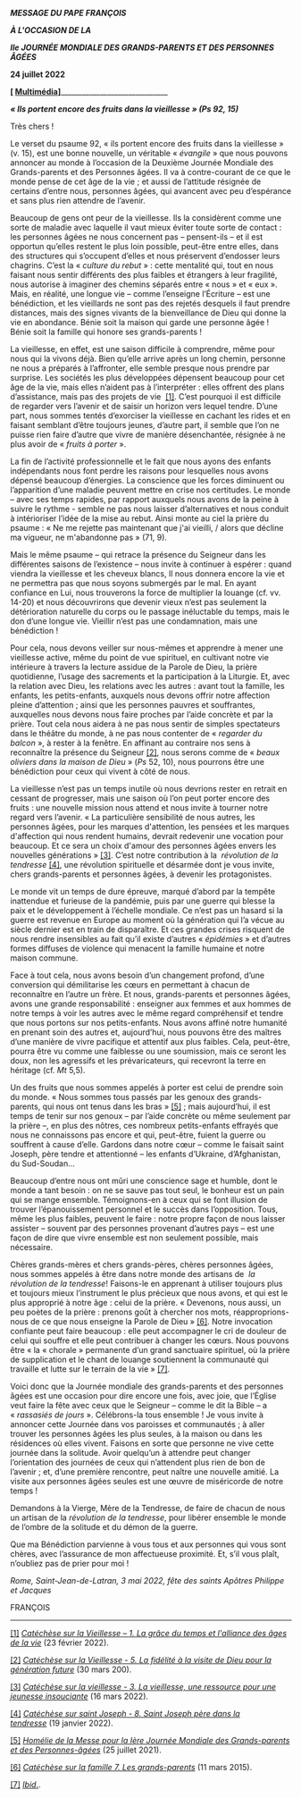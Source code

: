 ***MESSAGE DU PAPE FRANÇOIS***

***À L'OCCASION DE LA***

***IIe JOURNÉE MONDIALE DES GRANDS-PARENTS ET DES PERSONNES ÂGÉES***

**24 juillet 2022**

**[ [Multimédia](http://w2.vatican.va/content/francesco/fr/events/event.dir.html/content/vaticanevents/fr/2022/5/10/messaggio-giornata-nonni.html)]**______________________________

***« Ils portent encore des fruits dans la vieillesse » (Ps 92, 15)***

Très chers !

Le verset du psaume 92, « ils portent encore des fruits dans la vieillesse » (v. 15), est une bonne nouvelle, un véritable « *évangile* » que nous pouvons annoncer au monde à l’occasion de la Deuxième Journée Mondiale des Grands-parents et des Personnes âgées. Il va à contre-courant de ce que le monde pense de cet âge de la vie ; et aussi de l’attitude résignée de certains d’entre nous, personnes âgées, qui avancent avec peu d’espérance et sans plus rien attendre de l’avenir.

Beaucoup de gens ont peur de la vieillesse. Ils la considèrent comme une sorte de maladie avec laquelle il vaut mieux éviter toute sorte de contact : les personnes âgées ne nous concernent pas – pensent-ils – et il est opportun qu’elles restent le plus loin possible, peut-être entre elles, dans des structures qui s’occupent d’elles et nous préservent d’endosser leurs chagrins. C’est la « *culture du rebut* » : cette mentalité qui, tout en nous faisant nous sentir différents des plus faibles et étrangers à leur fragilité, nous autorise à imaginer des chemins séparés entre « nous » et « eux ». Mais, en réalité, une longue vie – comme l’enseigne l’Écriture – est une bénédiction, et les vieillards ne sont pas des rejetés desquels il faut prendre distances, mais des signes vivants de la bienveillance de Dieu qui donne la vie en abondance. Bénie soit la maison qui garde une personne âgée ! Bénie soit la famille qui honore ses grands-parents !

La vieillesse, en effet, est une saison difficile à comprendre, même pour nous qui la vivons déjà. Bien qu’elle arrive après un long chemin, personne ne nous a préparés à l’affronter, elle semble presque nous prendre par surprise. Les sociétés les plus développées dépensent beaucoup pour cet âge de la vie, mais elles n’aident pas à l’interpréter : elles offrent des plans d’assistance, mais pas des projets de vie  [[1]](#_ftn1). C’est pourquoi il est difficile de regarder vers l’avenir et de saisir un horizon vers lequel tendre. D’une part, nous sommes tentés d’exorciser la vieillesse en cachant les rides et en faisant semblant d’être toujours jeunes, d’autre part, il semble que l’on ne puisse rien faire d’autre que vivre de manière désenchantée, résignée à ne plus avoir de « *fruits à porter* ».

La fin de l’activité professionnelle et le fait que nous ayons des enfants indépendants nous font perdre les raisons pour lesquelles nous avons dépensé beaucoup d’énergies. La conscience que les forces diminuent ou l’apparition d’une maladie peuvent mettre en crise nos certitudes. Le monde – avec ses temps rapides, par rapport auxquels nous avons de la peine à suivre le rythme - semble ne pas nous laisser d’alternatives et nous conduit à intérioriser l’idée de la mise au rebut. Ainsi monte au ciel la prière du psaume : « Ne me rejette pas maintenant que j'ai vieilli, / alors que décline ma vigueur, ne m'abandonne pas » (71, 9).

Mais le même psaume – qui retrace la présence du Seigneur dans les différentes saisons de l’existence – nous invite à continuer à espérer : quand viendra la vieillesse et les cheveux blancs, Il nous donnera encore la vie et ne permettra pas que nous soyons submergés par le mal. En ayant confiance en Lui, nous trouverons la force de multiplier la louange (cf. vv. 14-20) et nous découvrirons que devenir vieux n’est pas seulement la détérioration naturelle du corps ou le passage inéluctable du temps, mais le don d’une longue vie. Vieillir n’est pas une condamnation, mais une bénédiction !

Pour cela, nous devons veiller sur nous-mêmes et apprendre à mener une vieillesse active, même du point de vue spirituel, en cultivant notre vie intérieure à travers la lecture assidue de la Parole de Dieu, la prière quotidienne, l’usage des sacrements et la participation à la Liturgie. Et, avec la relation avec Dieu, les relations avec les autres : avant tout la famille, les enfants, les petits-enfants, auxquels nous devons offrir notre affection pleine d’attention ; ainsi que les personnes pauvres et souffrantes, auxquelles nous devons nous faire proches par l’aide concrète et par la prière. Tout cela nous aidera à ne pas nous sentir de simples spectateurs dans le théâtre du monde, à ne pas nous contenter de « *regarder du balcon* », à rester à la fenêtre. En affinant au contraire nos sens à reconnaître la présence du Seigneur [[2]](#_ftn2), nous serons comme de « *beaux oliviers dans la maison de Dieu* » (*Ps* 52, 10), nous pourrons être une bénédiction pour ceux qui vivent à côté de nous.

La vieillesse n’est pas un temps inutile où nous devrions rester en retrait en cessant de progresser, mais une saison où l’on peut porter encore des fruits : une nouvelle mission nous attend et nous invite à tourner notre regard vers l’avenir. « La particulière sensibilité de nous autres, les personnes âgées, pour les marques d'attention, les pensées et les marques d'affection qui nous rendent humains, devrait redevenir une vocation pour beaucoup. Et ce sera un choix d'amour des personnes âgées envers les nouvelles générations » [[3]](#_ftn3). C’est notre contribution à la  *révolution de la tendresse* [[4]](#_ftn4), une révolution spirituelle et désarmée dont je vous invite, chers grands-parents et personnes âgées, à devenir les protagonistes.

Le monde vit un temps de dure épreuve, marqué d’abord par la tempête inattendue et furieuse de la pandémie, puis par une guerre qui blesse la paix et le développement à l’échelle mondiale. Ce n’est pas un hasard si la guerre est revenue en Europe au moment où la génération qui l’a vécue au siècle dernier est en train de disparaître. Et ces grandes crises risquent de nous rendre insensibles au fait qu’il existe d’autres « *épidémies* » et d’autres formes diffuses de violence qui menacent la famille humaine et notre maison commune.

Face à tout cela, nous avons besoin d’un changement profond, d’une conversion qui démilitarise les cœurs en permettant à chacun de reconnaître en l’autre un frère. Et nous, grands-parents et personnes âgées, avons une grande responsabilité : enseigner aux femmes et aux hommes de notre temps à voir les autres avec le même regard compréhensif et tendre que nous portons sur nos petits-enfants. Nous avons affiné notre humanité en prenant soin des autres et, aujourd’hui, nous pouvons être des maîtres d’une manière de vivre pacifique et attentif aux plus faibles. Cela, peut-être, pourra être vu comme une faiblesse ou une soumission, mais ce seront les doux, non les agressifs et les prévaricateurs, qui recevront la terre en héritage (cf. *Mt* 5,5).

Un des fruits que nous sommes appelés à porter est celui de prendre soin du monde. « Nous sommes tous passés par les genoux des grands-parents, qui nous ont tenus dans les bras » [[5]](#_ftn5) ; mais aujourd’hui, il est temps de tenir sur nos genoux – par l’aide concrète ou même seulement par la prière –, en plus des nôtres, ces nombreux petits-enfants effrayés que nous ne connaissons pas encore et qui, peut-être, fuient la guerre ou souffrent à cause d’elle. Gardons dans notre cœur – comme le faisait saint Joseph, père tendre et attentionné – les enfants d’Ukraine, d’Afghanistan, du Sud-Soudan...

Beaucoup d’entre nous ont mûri une conscience sage et humble, dont le monde a tant besoin : on ne se sauve pas tout seul, le bonheur est un pain qui se mange ensemble. Témoignons-en à ceux qui se font illusion de trouver l’épanouissement personnel et le succès dans l’opposition. Tous, même les plus faibles, peuvent le faire : notre propre façon de nous laisser assister – souvent par des personnes provenant d’autres pays – est une façon de dire que vivre ensemble est non seulement possible, mais nécessaire.

Chères grands-mères et chers grands-pères, chères personnes âgées, nous sommes appelés à être dans notre monde des artisans de  *la révolution de la tendresse*! Faisons-le en apprenant à utiliser toujours plus et toujours mieux l’instrument le plus précieux que nous avons, et qui est le plus approprié à notre âge : celui de la prière. « Devenons, nous aussi, un peu poètes de la prière : prenons goût à chercher nos mots, réapproprions-nous de ce que nous enseigne la Parole de Dieu » [[6]](#_ftn6). Notre invocation confiante peut faire beaucoup : elle peut accompagner le cri de douleur de celui qui souffre et elle peut contribuer à changer les cœurs. Nous pouvons être « la « chorale » permanente d’un grand sanctuaire spirituel, où la prière de supplication et le chant de louange soutiennent la communauté qui travaille et lutte sur le terrain de la vie » [[7]](#_ftn7).

Voici donc que la Journée mondiale des grands-parents et des personnes âgées est une occasion pour dire encore une fois, avec joie, que l’Église veut faire la fête avec ceux que le Seigneur – comme le dit la Bible – a « *rassasiés de jours* ». Célébrons-la tous ensemble ! Je vous invite à annoncer cette Journée dans vos paroisses et communautés ; à aller trouver les personnes âgées les plus seules, à la maison ou dans les résidences où elles vivent. Faisons en sorte que personne ne vive cette journée dans la solitude. Avoir quelqu’un à attendre peut changer l’orientation des journées de ceux qui n’attendent plus rien de bon de l’avenir ; et, d’une première rencontre, peut naître une nouvelle amitié. La visite aux personnes âgées seules est une œuvre de miséricorde de notre temps !

Demandons à la Vierge, Mère de la Tendresse, de faire de chacun de nous un artisan de la *révolution de la tendresse*, pour libérer ensemble le monde de l’ombre de la solitude et du démon de la guerre.

Que ma Bénédiction parvienne à vous tous et aux personnes qui vous sont chères, avec l’assurance de mon affectueuse proximité. Et, s’il vous plaît, n’oubliez pas de prier pour moi !

*Rome, Saint-Jean-de-Latran, 3 mai 2022, fête des saints Apôtres Philippe et Jacques*

FRANÇOIS

* * *

[[1]](#_ftnref1) [*Catéchèse sur la Vieillesse* – *1. La grâce du temps et l'alliance des âges de la vie*](https://www.vatican.va/content/francesco/fr/audiences/2022/documents/20220223-udienza-generale.html) (23 février 2022).

[[2]](#_ftnref2) [*Catéchèse sur la Vieillesse* - *5. La fidélité à la visite de Dieu pour la génération future*](https://www.vatican.va/content/francesco/fr/audiences/2022/documents/20220330-udienza-generale.html) (30 mars 200).

[[3]](#_ftnref3) *[Catéchèse sur la vieillesse - 3. La vieillesse, une ressource pour une jeunesse insouciante](https://www.vatican.va/content/francesco/fr/audiences/2022/documents/20220316-udienza-generale.html)* (16 mars 2022).

[[4]](#_ftnref4) *[Catéchèse sur saint Joseph - 8. Saint Joseph père dans la tendresse](https://www.vatican.va/content/francesco/fr/audiences/2022/documents/20220119-udienza-generale.html)* (19 janvier 2022).

[[5]](#_ftnref5) *[Homélie de la Messe pour la Ière Journée Mondiale des Grands-parents et des Personnes-âgées](https://www.vatican.va/content/francesco/fr/homilies/2021/documents/20210725-omelia-giornatanonni-anziani.html)* (25 juillet 2021).

[[6]](#_ftnref6) *[Catéchèse sur la famille 7. Les grands-parents](https://www.vatican.va/content/francesco/fr/audiences/2015/documents/papa-francesco_20150311_udienza-generale.html)* (11 mars 2015).

[[7]](#_ftnref7) [*Ibid*.](https://www.vatican.va/content/francesco/fr/audiences/2015/documents/papa-francesco_20150311_udienza-generale.html).